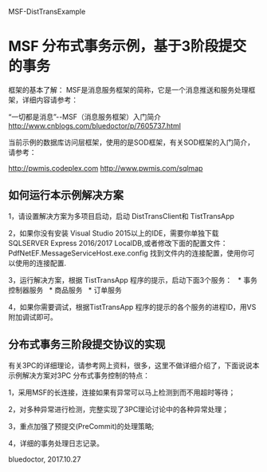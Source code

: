 MSF-DistTransExample

MSF 分布式事务示例，基于3阶段提交的事务 
============================================

框架的基本了解：
   MSF是消息服务框架的简称，它是一个消息推送和服务处理框架，详细内容请参考：
   
   “一切都是消息”--MSF（消息服务框架）入门简介 
   http://www.cnblogs.com/bluedoctor/p/7605737.html

   当前示例的数据库访问层框架，使用的是SOD框架，有关SOD框架的入门简介，请参考：
   
   http://pwmis.codeplex.com
   http://www.pwmis.com/sqlmap

如何运行本示例解决方案
----------------------------

1，请设置解决方案为多项目启动，启动 DistTransClient和 TistTransApp

2，如果你没有安装 Visual Studio 2015以上的IDE，需要你单独下载 SQLSERVER Express 2016/2017 LocalDB,或者修改下面的配置文件：
   PdfNetEF.MessageServiceHost.exe.config
   找到文件内的连接配置，使用你可以使用的连接配置.
   
3，运行解决方案，根据 TistTransApp 程序的提示，启动下面3个服务：
   * 事务控制器服务
   * 商品服务
   * 订单服务

4，如果你需要调试，根据TistTransApp 程序的提示的各个服务的进程ID，用VS附加调试即可。

分布式事务三阶段提交协议的实现
------------------------------
有关3PC的详细理论，请参考网上资料，很多，这里不做详细介绍了，下面说说本示例解决方案对3PC 分布式事务控制的特点：

   1，采用MSF的长连接，连接如果有异常可以马上检测到而不用超时等待；

   2，对多种异常进行检测，完整实现了3PC理论讨论中的各种异常处理；

   3，重点加强了预提交(PreCommit)的处理策略;

   4，详细的事务处理日志记录。


bluedoctor, 2017.10.27


